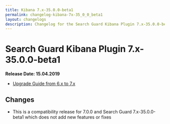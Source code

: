 ```yaml
---
title: Kibana 7.x-35.0.0-beta1
permalink: changelog-kibana-7x-35_0_0_beta1
layout: changelogs
description: Changelog for the Search Guard Kibana Plugin 7.x-35.0.0-beta1
---
```

<!---
Copyright 2020 floragunn GmbH
-->

# Search Guard Kibana Plugin 7.x-35.0.0-beta1

**Release Date: 15.04.2019**

* [Upgrade Guide from 6.x to 7.x](sg-upgrade-6-7)

## Changes

* This is a compatibility release for 7.0.0 and Search Guard 7.x-35.0.0-beta1 which does not add new features or fixes

